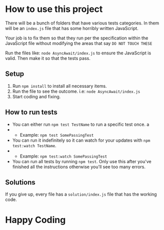 # How to use this project

There will be a bunch of folders that have various tests categories. In them will be an `index.js` file that has some horribly written JavaScript.  

Your job is to fix them so that they run per the specification  within the JavaScript file without modifying the areas that say `DO NOT TOUCH THESE`  

Run the files like: `node AsyncAwait/index.js` to ensure the JavaScript is valid. Then make it so that the tests pass.  

## Setup
1) Run `npm install` to install all necessary items.  
2) Run the file to see the outcome. i.e: `node AsyncAwait/index.js`  
3) Start coding and fixing.

## How to run tests
- You can either run `npm test TestName` to run a specific test once. a
- - Example: `npm test SomePassingTest`
- You can run it indefinitely so it can watch for your updates with `npm test:watch TestName`. 
- - Example: `npm test:watch SomePassingTest`
- You can run all tests by running `npm test`. Only use this after you've finished all the instructions otherwise you'll see too many errors.

## Solutions
If you give up, every file has a `solution/index.js` file that has the working code.

# Happy Coding
